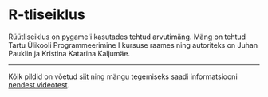 # R-tliseiklus
Rüütliseiklus on pygame'i kasutades tehtud arvutimäng. Mäng on tehtud Tartu Ülikooli Programmeerimine I kursuse raames ning autoriteks on Juhan Pauklin ja Kristina Katarina Kaljumäe.

***

Kõik pildid on võetud [siit](https://craftpix.net/all-game-assets/) ning mängu tegemiseks saadi informatsiooni [nendest videotest](https://www.youtube.com/playlist?list=PLzMcBGfZo4-lp3jAExUCewBfMx3UZFkh5).
